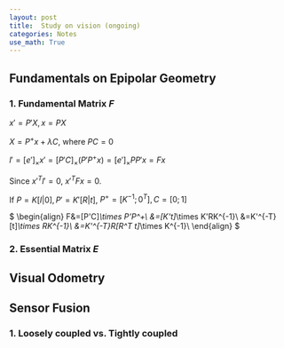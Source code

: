 ```yaml
---
layout: post
title:  Study on vision (ongoing)
categories: Notes
use_math: True
---
```


## Fundamentals on Epipolar Geometry

### 1. Fundamental Matrix $F$
$x'=P'X, x=PX$

$X=P^+ x + \lambda C$, where $PC=0$

$l'=[e']_\times x'=[P'C]_\times (P'P^+ x)=[e']_\times PP'x=Fx$

Since $x'^T l'=0$, $x'^TFx=0$.

If $P=K[I|0], P'=K'[R|t]$, $P^+ =[K^{-1}; 0^T], C=[0;1]$

$
\begin{align}
F&=[P'C]_\times P'P^+\\
&=[K't]_\times K'RK^{-1}\\
&=K'^{-T}[t]_\times RK^{-1}\\
&=K'^{-T}R[R^T t]_\times K^{-1}\\
\end{align}
$

### 2. Essential Matrix $E$


## Visual Odometry


## Sensor Fusion
### 1. Loosely coupled vs. Tightly coupled
